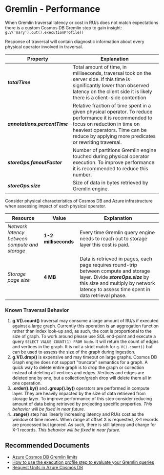 <properties
	pageTitle="Gremlin performance"
	description="Investigation of gremlin traversal performance"
	service="microsoft.documentdb"
	resource="databaseAccounts"
	authors="olignat"
	ms.author="olignat"
	selfHelpType="resource"
	supportTopicIds="32675635"
	resourceTags=""
	productPesIds="15585"
	cloudEnvironments="public"
	articleId="cosmosdb-gremlin-performance"
	displayOrder="184"
	category="Gremlin (Graph)"
/>
# Gremlin - Performance

When Gremlin traversal latency or cost in RU/s does not match expectations there is a custom Cosmos DB Gremlin step to gain insight: `g.V('mary').out().executionProfile()`

Response of traversal will contain diagnostic information about every physical operator involved in traversal.

**Property**	| **Explanation**
--- | ---
***totalTime***  | Total amount of time, in milliseconds, traversal took on the server side. If this time is significantly lower than observed latency on the client side it is likely there is a client-side contention
***annotations.percentTime*** | Relative fraction of time spent in a given physical operator. To reduce performance it is recommended to focus on reduction in time on heaviest operators. Time can be reduce by applying more predicates or rewriting traversal.
***storeOps.fanoutFactor*** | Number of partitions Gremlin engine touched during physical operator execution. To improve performance it is recommended to reduce this number.
***storeOps.size*** | Size of data in bytes retrieved by Gremlin engine.

Consider physical characteristics of Cosmos DB and Azure infrastructure when assessing impact of each physical operator.

**Resource** | **Value** | **Explanation**
--- | --- | ---
*Network latency between compute and storage*  | **1-2 milliseconds** | Every time Gremlin query engine needs to reach out to storage layer this cost is paid.
*Storage page size* | **4 MB** | Data is retrieved in pages, each page requires round-trip between compute and storage layer. Divide ***storeOps.size*** by this size and multiply by network latency to assess time spent in data retrieval phase.

### **Known Traversal Behavior**

1. **g.V().count()** traversal may consume a large amount of RU/s if executed against a large graph. Currently this operation is an aggregation function rather than index look-up and, as such, the cost is proportional to the size of graph. To work around please use SQL end-point and execute a query `SELECT VALUE COUNT(1) FROM Node`. It will return the count of edges and vertices in the graph. It is not a strict match for `g.V().count()` but can be used to assess the size of the graph during ingestion.
2. **g.V().drop()** is expensive and may timeout on large graphs. Cosmos DB Graph engine does not support "truncate" semantics for a graph. A quick way to delete entire graph is to drop the graph or collection instead of deleting all vertices and edges. Vertices and edges are deleted one by one, but a collection/graph drop will delete them all in one operation.
3. **.order().by()** and **.group().by()** operators are performed in compute layer. They are heavily impacted by the size of data retrieved from storage layer. To improve performance of this step consider reducing amount of data being retrieved by projecting specific properties. _This behavior will be fixed in near future._
4. **.range()** step has linearly increasing latency and RU/s cost as the window of time moves. When range at offset X is requested, X-1 records are processed but ignored. As such, there is still latency and charge for X-1 records. _This behavior will be fixed in near future._


## **Recommended Documents**

* [Azure Cosmos DB Gremlin limits](https://docs.microsoft.com/azure/cosmos-db/gremlin-limits)
* [How to use the execution profile step to evaluate your Gremlin queries](https://docs.microsoft.com/azure/cosmos-db/graph-execution-profile) 
* [Request Units in Azure Cosmos DB](https://docs.microsoft.com/azure/cosmos-db/request-units)
